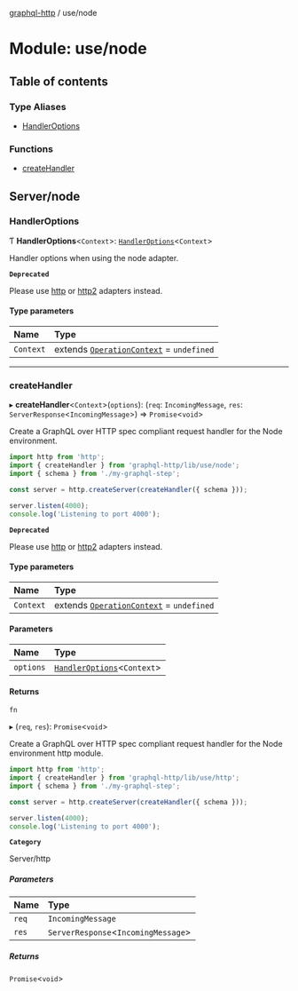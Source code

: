 [graphql-http](../README.md) / use/node

# Module: use/node

## Table of contents

### Type Aliases

- [HandlerOptions](use_node.md#handleroptions)

### Functions

- [createHandler](use_node.md#createhandler)

## Server/node

### HandlerOptions

Ƭ **HandlerOptions**<`Context`\>: [`HandlerOptions`](use_http.md#handleroptions)<`Context`\>

Handler options when using the node adapter.

**`Deprecated`**

Please use [http](use_http.md#handleroptions) or [http2](use_http2.md#handleroptions) adapters instead.

#### Type parameters

| Name | Type |
| :------ | :------ |
| `Context` | extends [`OperationContext`](handler.md#operationcontext) = `undefined` |

___

### createHandler

▸ **createHandler**<`Context`\>(`options`): (`req`: `IncomingMessage`, `res`: `ServerResponse`<`IncomingMessage`\>) => `Promise`<`void`\>

Create a GraphQL over HTTP spec compliant request handler for
the Node environment.

```js
import http from 'http';
import { createHandler } from 'graphql-http/lib/use/node';
import { schema } from './my-graphql-step';

const server = http.createServer(createHandler({ schema }));

server.listen(4000);
console.log('Listening to port 4000');
```

**`Deprecated`**

Please use [http](use_http.md#createhandler) or [http2](use_http2.md#createhandler) adapters instead.

#### Type parameters

| Name | Type |
| :------ | :------ |
| `Context` | extends [`OperationContext`](handler.md#operationcontext) = `undefined` |

#### Parameters

| Name | Type |
| :------ | :------ |
| `options` | [`HandlerOptions`](use_node.md#handleroptions)<`Context`\> |

#### Returns

`fn`

▸ (`req`, `res`): `Promise`<`void`\>

Create a GraphQL over HTTP spec compliant request handler for
the Node environment http module.

```js
import http from 'http';
import { createHandler } from 'graphql-http/lib/use/http';
import { schema } from './my-graphql-step';

const server = http.createServer(createHandler({ schema }));

server.listen(4000);
console.log('Listening to port 4000');
```

**`Category`**

Server/http

##### Parameters

| Name | Type |
| :------ | :------ |
| `req` | `IncomingMessage` |
| `res` | `ServerResponse`<`IncomingMessage`\> |

##### Returns

`Promise`<`void`\>
